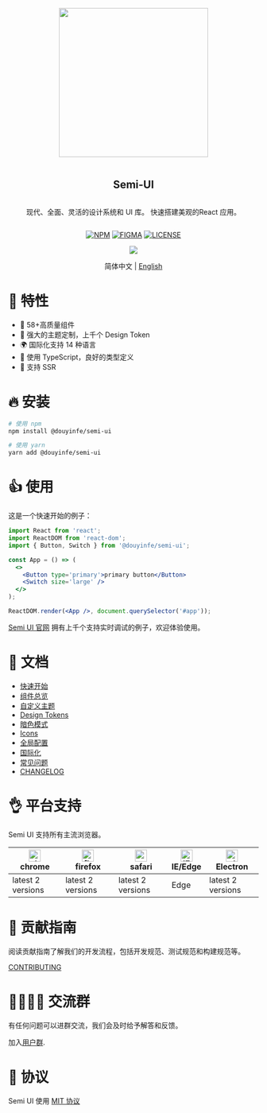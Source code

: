 <div align="center">
<article style="display: flex; flex-direction: column; align-items: center; justify-content: center;">
    <p align="center"><img width="300" src="https://lf1-cdn-tos.bytescm.com/obj/ttfe/ies/semi/SemiLogo/Logo_1576122865926.png" /></p>
    <h1 style="width: 100%; text-align: center;">Semi-UI</h1>
    <p>
        现代、全面、灵活的设计系统和 UI 库。 快速搭建美观的React 应用。
    </p>
</article>
    
<div align="center">

[![NPM][npm-badge]][npm-url] [![FIGMA][figma-badge]][figma-url] [![LICENSE][license-badge]][license-url]


[npm-badge]: https://img.shields.io/npm/v/@douyinfe/semi-ui.svg
[npm-url]: https://www.npmjs.com/package/@douyinfe/semi-ui
[figma-badge]: https://img.shields.io/badge/Figma-UIKit-%2318a0fb
[figma-url]: https://www.figma.com/@semi

[license-badge]: https://img.shields.io/npm/l/@douyinfe/semi-ui
[license-url]: https://github.com/DouyinFE/semi-design/blob/main/LICENSE

</div>

<p>
    <img src="https://lf3-static.bytednsdoc.com/obj/eden-cn/ptlz_zlp/ljhwZthlaukjlkulzlp/semi-info-1.gif" />
</p>

简体中文 | [English](./README.md)

</div>

# 🎉 特性

- 💪 58+高质量组件
- 💅 强大的主题定制，上千个 Design Token
- 🌍 国际化支持 14 种语言
- 👏 使用 TypeScript，良好的类型定义
- 🥳 支持 SSR

# 🔥 安装

```sh
# 使用 npm
npm install @douyinfe/semi-ui

# 使用 yarn
yarn add @douyinfe/semi-ui

```

# 👍 使用

这是一个快速开始的例子：

```jsx
import React from 'react';
import ReactDOM from 'react-dom';
import { Button, Switch } from '@douyinfe/semi-ui';

const App = () => (
  <>
    <Button type='primary'>primary button</Button>
    <Switch size='large' />
  </>
);

ReactDOM.render(<App />, document.querySelector('#app'));
```

[Semi UI 官网](https://semi.design) 拥有上千个支持实时调试的例子，欢迎体验使用。

# 📌 文档

* [快速开始](https://semi.design/zh-CN/start/getting-started)
* [组件总览](https://semi.design/zh-CN/start/overview)
* [自定义主题](https://semi.design/zh-CN/start/customize-theme)
* [Design Tokens](https://semi.design/zh-CN/basic/tokens)
* [暗色模式](https://semi.design/zh-CN/start/dark-mode)
* [Icons](https://semi.design/zh-CN/basic/icon)
* [全局配置](https://semi.design/zh-CN/other/configprovider)
* [国际化](https://semi.design/zh-CN/other/locale)
* [常见问题](https://semi.design/zh-CN/start/faq)
* [CHANGELOG](https://semi.design/zh-CN/start/changelog)

# 👌 平台支持

Semi UI 支持所有主流浏览器。

|[<img alt="chrome" height="24px" src="https://cdnjs.cloudflare.com/ajax/libs/browser-logos/70.4.0/chrome/chrome.png" />](https://cdnjs.cloudflare.com/ajax/libs/browser-logos/70.4.0/chrome/chrome.png)<br>chrome|[<img alt="firefox" height="24px" src="https://cdnjs.cloudflare.com/ajax/libs/browser-logos/70.4.0/firefox/firefox.png" />](https://cdnjs.cloudflare.com/ajax/libs/browser-logos/70.4.0/firefox/firefox.png)<br>firefox|[<img alt="safari" height="24px" src="https://cdnjs.cloudflare.com/ajax/libs/browser-logos/70.4.0/safari/safari.png" />](https://cdnjs.cloudflare.com/ajax/libs/browser-logos/70.4.0/safari/safari.png)<br>safari|[<img alt="IE/Edge" height="24px" src="https://cdnjs.cloudflare.com/ajax/libs/browser-logos/70.4.0/edge/edge.png" />](https://cdnjs.cloudflare.com/ajax/libs/browser-logos/70.4.0/edge/edge.png)<br> IE/Edge|[<img alt="electron" height="24px" src="https://cdnjs.cloudflare.com/ajax/libs/browser-logos/70.4.0/electron/electron.png" />](https://cdnjs.cloudflare.com/ajax/libs/browser-logos/70.4.0/electron/electron.png)<br>Electron|
|--|--|--|--|--|
| latest 2 versions | latest 2 versions | latest 2 versions | Edge | latest 2 versions |

# 👐 贡献指南

阅读贡献指南了解我们的开发流程，包括开发规范、测试规范和构建规范等。

[CONTRIBUTING](CONTRIBUTING.md)


# 👨‍👨‍👧‍👦 交流群

有任何问题可以进群交流，我们会及时给予解答和反馈。

加入[用户群](https://bytedance.feishu.cn/docs/doccnw93Dujm3UCkHRDTMTm1qwe#).

# 🎈 协议

Semi UI 使用 [MIT 协议](LICENSE)
